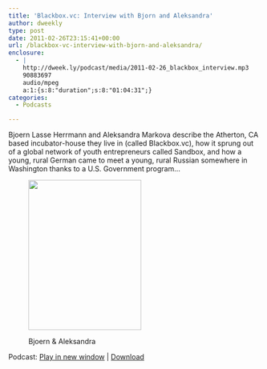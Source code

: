 ```yaml
---
title: 'Blackbox.vc: Interview with Bjorn and Aleksandra'
author: dweekly
type: post
date: 2011-02-26T23:15:41+00:00
url: /blackbox-vc-interview-with-bjorn-and-aleksandra/
enclosure:
  - |
    http://dweek.ly/podcast/media/2011-02-26_blackbox_interview.mp3
    90883697
    audio/mpeg
    a:1:{s:8:"duration";s:8:"01:04:31";}
categories:
  - Podcasts

---
```

Bjoern Lasse Herrmann and Aleksandra Markova describe the Atherton, CA based incubator-house they live in (called Blackbox.vc), how it sprung out of a global network of youth entrepreneurs called Sandbox, and how a young, rural German came to meet a young, rural Russian somewhere in Washington thanks to a U.S. Government program&#8230;<figure id="attachment_452" style="width: 225px" class="wp-caption alignnone">

[<img class="size-medium wp-image-452" title="2011-02-26_blackbox_interview" src="http://blog.dweek.ly/wp-content/uploads/2012/02/2011-02-26_blackbox_interview-225x300.jpg" alt="" width="225" height="300" srcset="https://blog.dweek.ly/wp-content/uploads/2012/02/2011-02-26_blackbox_interview-225x300.jpg 225w, https://blog.dweek.ly/wp-content/uploads/2012/02/2011-02-26_blackbox_interview.jpeg 453w" sizes="(max-width: 225px) 85vw, 225px" />][1]<figcaption class="wp-caption-text">Bjoern & Aleksandra</figcaption></figure> 

<div class="powerpress_player" id="powerpress_player_9893">
</div>

<p class="powerpress_links powerpress_links_mp3">
  Podcast: <a href="http://dweek.ly/podcast/media/2011-02-26_blackbox_interview.mp3" class="powerpress_link_pinw" target="_blank" title="Play in new window" onclick="return powerpress_pinw('https://blog.dweek.ly/?powerpress_pinw=451-podcast');" rel="nofollow">Play in new window</a> | <a href="http://dweek.ly/podcast/media/2011-02-26_blackbox_interview.mp3" class="powerpress_link_d" title="Download" rel="nofollow" download="2011-02-26_blackbox_interview.mp3">Download</a>
</p>

<!--powerpress_player-->

 [1]: http://blog.dweek.ly/wp-content/uploads/2012/02/2011-02-26_blackbox_interview.jpeg